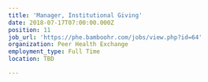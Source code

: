```yaml
---
title: 'Manager, Institutional Giving'
date: 2018-07-17T07:00:00.000Z
position: 11
job_url: 'https://phe.bamboohr.com/jobs/view.php?id=64'
organization: Peer Health Exchange
employment_type: Full Time
location: TBD

---
```


